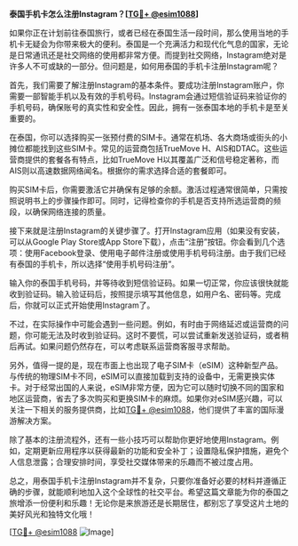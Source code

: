 **泰国手机卡怎么注册Instagram？[[TG💪+ @esim1088](https://t.me/s/esim1088)]**

如果你正在计划前往泰国旅行，或者已经在泰国生活一段时间，那么使用当地的手机卡无疑会为你带来极大的便利。泰国是一个充满活力和现代化气息的国家，无论是日常通讯还是社交网络的使用都非常方便。而提到社交网络，Instagram绝对是许多人不可或缺的一部分。但问题是，如何用泰国的手机卡注册Instagram呢？

首先，我们需要了解注册Instagram的基本条件。要成功注册Instagram账户，你需要一部智能手机以及有效的手机号码。Instagram会通过短信验证码来验证你的手机号码，确保账号的真实性和安全性。因此，拥有一张泰国本地的手机卡是至关重要的。

在泰国，你可以选择购买一张预付费的SIM卡。通常在机场、各大商场或街头的小摊位都能找到这些SIM卡。常见的运营商包括TrueMove H、AIS和DTAC。这些运营商提供的套餐各有特点，比如TrueMove H以其覆盖广泛和信号稳定著称，而AIS则以高速数据网络闻名。根据你的需求选择合适的套餐即可。

购买SIM卡后，你需要激活它并确保有足够的余额。激活过程通常很简单，只需按照说明书上的步骤操作即可。同时，记得检查你的手机是否支持所选运营商的频段，以确保网络连接的质量。

接下来就是注册Instagram的关键步骤了。打开Instagram应用（如果没有安装，可以从Google Play Store或App Store下载），点击“注册”按钮。你会看到几个选项：使用Facebook登录、使用电子邮件注册或使用手机号码注册。由于我们已经有泰国的手机卡，所以选择“使用手机号码注册”。

输入你的泰国手机号码，并等待收到短信验证码。如果一切正常，你应该很快就能收到验证码。输入验证码后，按照提示填写其他信息，如用户名、密码等。完成后，你就可以正式开始使用Instagram了。

不过，在实际操作中可能会遇到一些问题。例如，有时由于网络延迟或运营商的问题，你可能无法及时收到验证码。这时不要慌，可以尝试重新发送验证码，或者稍后再试。如果问题仍然存在，可以考虑联系运营商客服寻求帮助。

另外，值得一提的是，现在市面上也出现了电子SIM卡（eSIM）这种新型产品。与传统的物理SIM卡不同，eSIM可以直接加载到支持的设备中，无需更换实体卡。对于经常出国的人来说，eSIM非常方便，因为它可以随时切换不同的国家和地区运营商，省去了多次购买和更换SIM卡的麻烦。如果你对eSIM感兴趣，可以关注一下相关的服务提供商，比如[TG💪+ @esim1088](https://t.me/s/esim1088)，他们提供了丰富的国际漫游解决方案。

除了基本的注册流程外，还有一些小技巧可以帮助你更好地使用Instagram。例如，定期更新应用程序以获得最新的功能和安全补丁；设置隐私保护措施，避免个人信息泄露；合理安排时间，享受社交媒体带来的乐趣而不被过度占用。

总之，用泰国手机卡注册Instagram并不复杂，只要你准备好必要的材料并遵循正确的步骤，就能顺利地加入这个全球性的社交平台。希望这篇文章能为你的泰国之旅增添一份便利和乐趣！无论你是来旅游还是长期居住，都别忘了享受这片土地的美好风光和独特文化哦！

[[TG💪+ @esim1088](https://t.me/s/esim1088) ![Image](https://i.postimg.cc/4NQfJmqS/Snipaste-2025-05-13-00-14-12.png)]